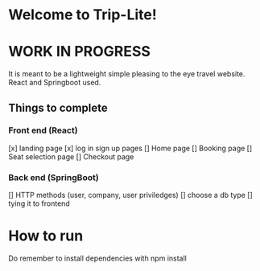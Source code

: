 # Welcome to Trip-Lite!

# WORK IN PROGRESS

It is meant to be a lightweight simple pleasing to the eye travel website.
React and Springboot used.

## Things to complete

### Front end (React)

[x] landing page
[x] log in sign up pages
[] Home page
[] Booking page
[] Seat selection page
[] Checkout page

### Back end (SpringBoot)

[] HTTP methods (user, company, user priviledges)
[] choose a db type
[] tying it to frontend

# How to run

Do remember to install dependencies with npm install
